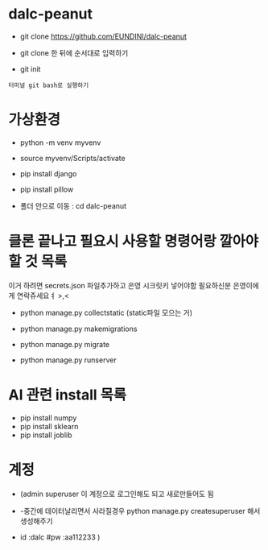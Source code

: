 # dalc-peanut

* git clone https://github.com/EUNDINI/dalc-peanut

* git clone 한 뒤에 순서대로 입력하기

* git init


```터미널 git bash로 실행하기``` 

# 가상환경 

* python -m venv myvenv      
* source myvenv/Scripts/activate

* pip install django  
* pip install pillow 

* 폴더 안으로 이동 : cd dalc-peanut

# 클론 끝나고 필요시 사용할 명령어랑 깔아야 할 것 목록
 이거 하려면 secrets.json 파일추가하고 은영 시크릿키 넣어야함 필요하신분 은영이에게 연락쥬세요ㅕ >,<

* python manage.py collectstatic (static파일 모으는 거)

* python manage.py makemigrations

* python manage.py migrate

* python manage.py runserver

# AI 관련 install 목록
* pip install numpy
* pip install sklearn
* pip install joblib

# 계정
* (admin superuser 이 계정으로 로그인해도 되고 새로만들어도 됨 
* -중간에 데이터날리면서 사라질경우 python manage.py createsuperuser 해서 생성해주기

* id :dalc  #pw :aa112233    )
